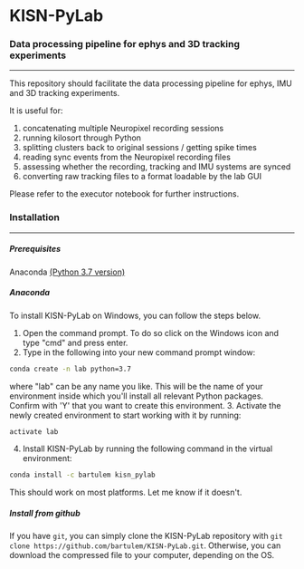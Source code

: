 # KISN-PyLab
### Data processing pipeline for ephys and 3D tracking experiments
---------------------------------------------------------------------------------
This repository should facilitate the data processing pipeline for ephys, IMU and 3D tracking experiments.

It is useful for:
1. concatenating multiple Neuropixel recording sessions
2. running kilosort through Python
3. splitting clusters back to original sessions / getting spike times
4. reading sync events from the Neuropixel recording files
5. assessing whether the recording, tracking and IMU systems are synced
6. converting raw tracking files to a format loadable by the lab GUI

Please refer to the executor notebook for further instructions.


### Installation
---------------------------------------------------------------------------------
##### Prerequisites
Anaconda [(Python 3.7 version)](https://www.anaconda.com/distribution/#download-section)

##### Anaconda
To install KISN-PyLab on Windows, you can follow the steps below.
1. Open the command prompt. To do so click on the Windows icon and type "cmd" and press enter.
2. Type in the following into your new command prompt window:
~~~bash
conda create -n lab python=3.7
~~~
where "lab" can be any name you like. This will be the name of your environment inside which you'll install all relevant Python packages. Confirm with 'Y' that you want to create this environment.
3. Activate the newly created environment to start working with it by running:
~~~bash
activate lab
~~~
4. Install KISN-PyLab by running the following command in the virtual environment:
~~~bash
conda install -c bartulem kisn_pylab
~~~
This should work on most platforms. Let me know if it doesn't. 

##### Install from github
If you have `git`, you can simply clone the KISN-PyLab repository with `git clone https://github.com/bartulem/KISN-PyLab.git`. Otherwise, you can download the compressed file to your computer, depending on the OS. 
